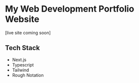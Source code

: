 # My Web Development Portfolio Website

[live site coming soon]

## Tech Stack
- Next.js
- Typescript
- Tailwind
- Rough Notation